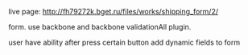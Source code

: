live page: http://fh79272k.bget.ru/files/works/shipping_form/2/

form. use backbone and backbone validationAll plugin.

user have ability after press certain button add dynamic fields to form